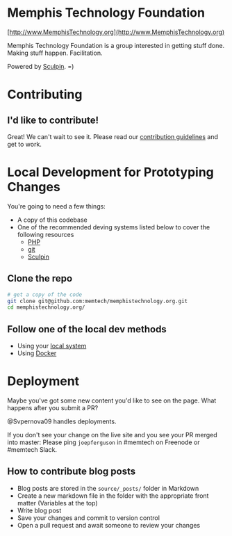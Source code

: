 # Memphis Technology Foundation

[http://www.MemphisTechnology.org](http://www.MemphisTechnology.org)

Memphis Technology Foundation is a group interested in getting stuff done. Making stuff happen. Facilitation.

Powered by [Sculpin](http://sculpin.io). =)

# Contributing
## I'd like to contribute!
Great!  We can't wait to see it.  Please read our [contribution guidelines](CONTRIB.md) and get to work.

# Local Development for Prototyping Changes
You're going to need a few things:

- A copy of this codebase
- One of the recommended deving systems listed below to cover the following resources
	- [PHP](http://php.net/manual/en/install.php)
	- [git](http://git-scm.com/book/en/v2/Getting-Started-Installing-Git)
	- [Sculpin](https://sculpin.io/getstarted/)

## Clone the repo
```sh
# get a copy of the code
git clone git@github.com:memtech/memphistechnology.org.git
cd memphistechnology.org/
```

## Follow one of the local dev methods
- Using your [local system](documentation/with_local.md)
- Using [Docker](documentation/with_docker.md)


# Deployment

Maybe you've got some new content you'd like to see on the page.  What happens after you submit a PR?

@Svpernova09 handles deployments.

If you don't see your change on the live site and you see your PR merged into master: Please ping ```joepferguson``` in #memtech on Freenode or #memtech Slack.

## How to contribute blog posts

* Blog posts are stored in the `source/_posts/` folder in Markdown
* Create a new markdown file in the folder with the appropriate front matter (Variables at the top)
* Write blog post
* Save your changes and commit to version control
* Open a pull request and await someone to review your changes
